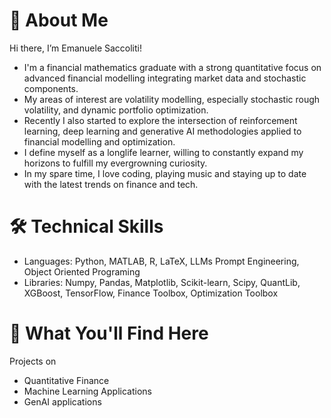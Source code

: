# 👋 About Me
Hi there, I’m Emanuele Saccoliti!
- I'm a financial mathematics graduate with a strong quantitative focus on advanced financial modelling integrating market data and stochastic components. 
- My areas of interest are volatility modelling, especially stochastic rough volatility, and dynamic portfolio optimization.
- Recently I also started to explore the intersection of reinforcement learning, deep learning and generative AI methodologies applied to financial modelling and optimization.
- I define myself as a longlife learner, willing to constantly expand my horizons to fulfill my evergrowning curiosity.
- In my spare time, I love coding, playing music and staying up to date with the latest trends on finance and tech.
  

# 🛠️ Technical Skills
- Languages: Python, MATLAB, R, LaTeX, LLMs Prompt Engineering, Object Oriented Programing
- Libraries: Numpy, Pandas, Matplotlib, Scikit-learn, Scipy, QuantLib, XGBoost, TensorFlow, Finance Toolbox, Optimization Toolbox


# 📁 What You'll Find Here
Projects on
- Quantitative Finance
- Machine Learning Applications
- GenAI applications

<!---
Emanuele-Saccoliti/Emanuele-Saccoliti is a ✨ special ✨ repository because its `README.md` (this file) appears on your GitHub profile.
You can click the Preview link to take a look at your changes.
--->

